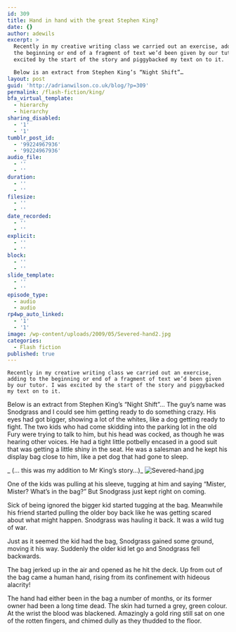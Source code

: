 ```yaml
---
id: 309
title: Hand in hand with the great Stephen King?
date: {}
author: adewils
excerpt: >
  Recently in my creative writing class we carried out an exercise, adding to
  the beginning or end of a fragment of text we’d been given by our tutor. I was
  excited by the start of the story and piggybacked my text on to it.

  Below is an extract from Stephen King’s “Night Shift”…
layout: post
guid: 'http://adrianwilson.co.uk/blog/?p=309'
permalink: /flash-fiction/king/
bfa_virtual_template:
  - hierarchy
  - hierarchy
sharing_disabled:
  - '1'
  - '1'
tumblr_post_id:
  - '99224967936'
  - '99224967936'
audio_file:
  - ''
  - ''
duration:
  - ''
  - ''
filesize:
  - ''
  - ''
date_recorded:
  - ''
  - ''
explicit:
  - ''
  - ''
block:
  - ''
  - ''
slide_template:
  - ''
  - ''
episode_type:
  - audio
  - audio
rp4wp_auto_linked:
  - '1'
  - '1'
image: /wp-content/uploads/2009/05/Severed-hand2.jpg
categories:
  - Flash fiction
published: true
---
```

 
    Recently in my creative writing class we carried out an exercise, adding to the beginning or end of a fragment of text we’d been given by our tutor. I was excited by the start of the story and piggybacked my text on to it.  
    
  Below is an extract from Stephen King’s “Night Shift”…  The guy’s name was Snodgrass and I could see him getting ready to do something crazy. His eyes had got bigger, showing a lot of the whites, like a dog getting ready to fight. The two kids who had come skidding into the parking lot in the old Fury were trying to talk to him, but his head was cocked, as though he was hearing other voices. He had a tight little potbelly encased in a good suit that was getting a little shiny in the seat. He was a salesman and he kept his display bag close to him, like a pet dog that had gone to sleep. 
  
 _ (… this was my addition to Mr King’s story…)_
 ![Severed-hand.jpg]({{site.baseurl}}/_posts/Severed-hand.jpg)

  One of the kids was pulling at his sleeve, tugging at him and saying “Mister, Mister? What’s in the bag?” But Snodgrass just kept right on coming.   
  
  Sick of being ignored the bigger kid started tugging at the bag. Meanwhile his friend started pulling the older boy back like he was getting scared about what might happen. Snodgrass was hauling it back. It was a wild tug of war.   
  
  Just as it seemed the kid had the bag, Snodgrass gained some ground, moving it his way. Suddenly the older kid let go and Snodgrass fell backwards. 
  
  The bag jerked up in the air and opened as he hit the deck. Up from out of the bag came a human hand, rising from its confinement with hideous alacrity! 
  
  The hand had either been in the bag a number of months, or its former owner had been a long time dead. The skin had turned a grey, green colour. At the wrist the blood was blackened. Amazingly a gold ring still sat on one of the rotten fingers, and chimed dully as they thudded to the floor.
